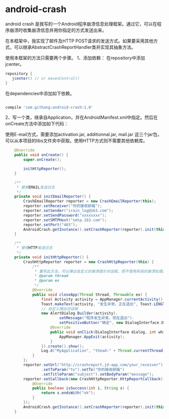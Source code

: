 android-crash
=============

android crash 是我写的一个Android程序崩溃信息处理框架。通过它，可以在程序崩溃时收集崩溃信息并用你指定的方式发送出来。

在本框架中，我实现了邮件及HTTP POST请求的发送方式。如果要采用其他方式，可以继承AbstractCrashReportHandler类并实现其抽象方法。

使用本框架的方法只需要两个步骤。
1、添加依赖：
在repository中添加jcenter。
```groovy
repository {
   jcenter() // or mavenCentral()
}
```
在dependencies中添加如下依赖。
```groovy

compile 'com.githang:android-crash:1.0'
```

2、写一个类，继承自Application，并在AndroidManifest.xml中指定。然后在onCreate方法中添加如下代码：

使用E-mail方式，需要添加activation.jar, additionnal.jar, mail.jar 这三个jar包，可以从本项目的libs文件夹中获取。使用HTTP方式则不需要其他依赖库。

```java
    @Override
    public void onCreate() {
        super.onCreate();

        initHttpReporter();
    }

    /**
     * 使用EMAIL发送日志
     */
    private void initEmailReporter() {
        CrashEmailReporter reporter = new CrashEmailReporter(this);
        reporter.setReceiver("你的接收邮箱");
        reporter.setSender("irain_log@163.com");
        reporter.setSendPassword("xxxxxxxx");
        reporter.setSMTPHost("smtp.163.com");
        reporter.setPort("465");
        AndroidCrash.getInstance().setCrashReporter(reporter).init(this);
    }

    /**
     * 使用HTTP发送日志
     */
    private void initHttpReporter() {
        CrashHttpReporter reporter = new CrashHttpReporter(this) {
            /**
             * 重写此方法，可以弹出自定义的崩溃提示对话框，而不使用系统的崩溃处理。
             * @param thread
             * @param ex
             */
            @Override
            public void closeApp(Thread thread, Throwable ex) {
                final Activity activity = AppManager.currentActivity();
                Toast.makeText(activity, "发生异常，正在退出", Toast.LENGTH_SHORT).show();
                // 自定义弹出对话框
                new AlertDialog.Builder(activity).
                        setMessage("程序发生异常，现在退出").
                        setPositiveButton("确定", new DialogInterface.OnClickListener() {
                    @Override
                    public void onClick(DialogInterface dialog, int which) {
                        AppManager.AppExit(activity);
                    }
                }).create().show();
                Log.d("MyApplication", "thead:" + Thread.currentThread().getName());
            }
        };
        reporter.setUrl("http://crashreport.jd-app.com/your_receiver").setFileParam("fileName")
                .setToParam("to").setTo("你的接收邮箱")
                .setTitleParam("subject").setBodyParam("message");
        reporter.setCallback(new CrashHttpReporter.HttpReportCallback() {
            @Override
            public boolean isSuccess(int i, String s) {
                return s.endsWith("ok");
            }
        });
        AndroidCrash.getInstance().setCrashReporter(reporter).init(this);
    }

```
